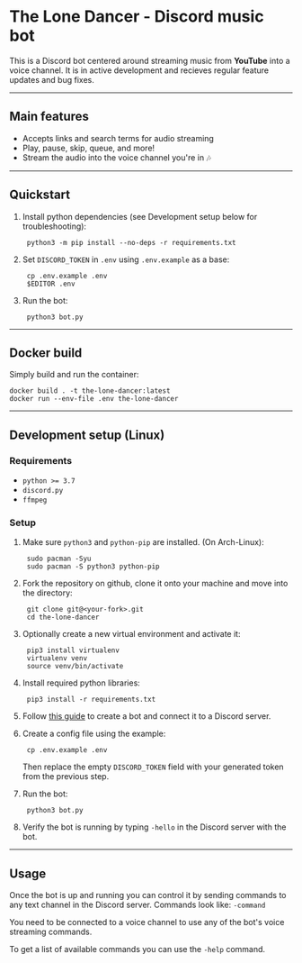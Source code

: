 # The Lone Dancer - Discord music bot

This is a Discord bot centered around streaming music from **YouTube** into a voice channel. It is in active development and recieves regular feature updates and bug fixes.

---
## Main features
- Accepts links and search terms for audio streaming
- Play, pause, skip, queue, and more!
- Stream the audio into the voice channel you're in 🎶

---
## Quickstart
1. Install python dependencies (see Development setup below for troubleshooting):
		
		python3 -m pip install --no-deps -r requirements.txt

2. Set `DISCORD_TOKEN` in `.env` using `.env.example` as a base:

		cp .env.example .env
		$EDITOR .env

3. Run the bot:
		
		python3 bot.py

---
## Docker build
Simply build and run the container:

	docker build . -t the-lone-dancer:latest
	docker run --env-file .env the-lone-dancer

---
## Development setup (Linux)
### Requirements
- `python >= 3.7`
- `discord.py`
- `ffmpeg`

### Setup
1. Make sure `python3` and `python-pip` are installed. (On Arch-Linux):
		
		sudo pacman -Syu
		sudo pacman -S python3 python-pip
2. Fork the repository on github, clone it onto your machine and move into the directory:
	
		git clone git@<your-fork>.git
		cd the-lone-dancer
3. Optionally create a new virtual environment and activate it:

		pip3 install virtualenv
		virtualenv venv
		source venv/bin/activate
4. Install required python libraries:

		pip3 install -r requirements.txt
5. Follow [this guide](https://discordpy.readthedocs.io/en/stable/discord.html) to create a bot and connect it to a Discord server.
6. Create a config file using the example:
		
		cp .env.example .env
	Then replace the empty `DISCORD_TOKEN` field with your generated token from the previous step.
7. Run the bot:

		python3 bot.py
8. Verify the bot is running by typing `-hello` in the Discord server with the bot.

---
## Usage

Once the bot is up and running you can control it by sending commands to any text channel in the Discord server. Commands look like: `-command`

You need to be connected to a voice channel to use any of the bot's voice streaming commands.

To get a list of available commands you can use the `-help` command.
